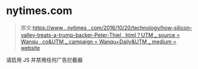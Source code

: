 # nytimes.com

> 原文:[https://www . nytimes . com/2016/10/20/technology/how-silicon-valley-treats-a-trump-backer-Peter-Thiel . html？UTM _ source = Wanqu . co&UTM _ campaign = Wanqu+Daily&UTM _ medium = website](https://www.nytimes.com/2016/10/20/technology/how-silicon-valley-treats-a-trump-backer-peter-thiel.html?utm_source=wanqu.co&utm_campaign=Wanqu+Daily&utm_medium=website)

请启用 JS 并禁用任何广告拦截器